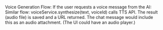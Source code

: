 Voice Generation Flow: If the user requests a voice message from the AI:
Similar flow: voiceService.synthesize(text, voiceId) calls TTS API. The result (audio file) is saved and a URL returned. The chat message would include this as an audio attachment. (The UI could have an audio player.)